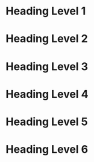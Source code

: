 # Heading Level 1
# Heading Level 2
# Heading Level 3
# Heading Level 4
# Heading Level 5
# Heading Level 6
